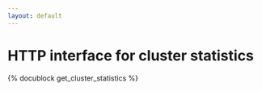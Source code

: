 ```yaml
---
layout: default
---
```

# HTTP interface for cluster statistics

{% docublock get_cluster_statistics %}
